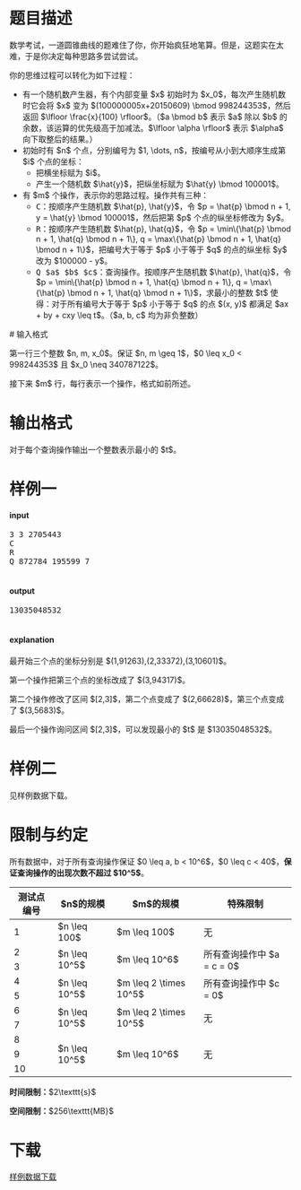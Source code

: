 # 题目描述

<p>数学考试，一道圆锥曲线的题难住了你，你开始疯狂地笔算。但是，这题实在太难，于是你决定每种思路多尝试尝试。</p>
<p>你的思维过程可以转化为如下过程：</p>
<ul><li>有一个随机数产生器，有个内部变量 $x$ 初始时为 $x_0$，每次产生随机数时它会将 $x$ 变为 $(100000005x+20150609) \bmod 998244353$，然后返回 $\lfloor \frac{x}{100} \rfloor$。（$a \bmod b$ 表示 $a$ 除以 $b$ 的余数，该运算的优先级高于加减法。$\lfloor \alpha \rfloor$ 表示 $\alpha$ 向下取整后的结果。）</li>
<li>初始时有 $n$ 个点，分别编号为 $1, \dots, n$，按编号从小到大顺序生成第 $i$ 个点的坐标：<ul><li>把横坐标赋为 $i$。</li>
<li>产生一个随机数 $\hat{y}$，把纵坐标赋为 $\hat{y} \bmod 100001$。</li>
</ul></li>
<li>有 $m$ 个操作，表示你的思路过程。操作共有三种：<ul><li><samp>C</samp>：按顺序产生随机数 $\hat{p}, \hat{y}$，令 $p = \hat{p} \bmod n + 1, y = \hat{y} \bmod 100001$，然后把第 $p$ 个点的纵坐标修改为 $y$。</li>
<li><samp>R</samp>：按顺序产生随机数 $\hat{p}, \hat{q}$，令 $p = \min\{\hat{p} \bmod n + 1, \hat{q} \bmod n + 1\}, q = \max\{\hat{p} \bmod n + 1, \hat{q} \bmod n + 1\}$，把编号大于等于 $p$ 小于等于 $q$ 的点的纵坐标 $y$ 改为 $100000 - y$。</li>
<li><samp>Q $a$ $b$ $c$</samp>：查询操作。按顺序产生随机数 $\hat{p}, \hat{q}$，令 $p = \min\{\hat{p} \bmod n + 1, \hat{q} \bmod n + 1\}, q = \max\{\hat{p} \bmod n + 1, \hat{q} \bmod n + 1\}$，求最小的整数 $t$ 使得：对于所有编号大于等于 $p$ 小于等于 $q$ 的点 $(x, y)$ 都满足 $ax + by + cxy \leq t$。（$a, b, c$ 均为非负整数）</li>
</ul></li>
</ul>
# 输入格式


<p>第一行三个整数 $n, m, x_0$。保证 $n, m \geq 1$，$0 \leq x_0 &lt; 998244353$ 且 $x_0 \neq 340787122$。</p>
<p>接下来 $m$ 行，每行表示一个操作，格式如前所述。</p>

# 输出格式


<p>对于每个查询操作输出一个整数表示最小的 $t$。</p>

# 样例一


<h4>input</h4>
<pre>3 3 2705443
C
R
Q 872784 195599 7

</pre>

<h4>output</h4>
<pre>13035048532

</pre>

<h4>explanation</h4>
<p>最开始三个点的坐标分别是 $(1,91263),(2,33372),(3,10601)$。</p>
<p>第一个操作把第三个点的坐标改成了 $(3,94317)$。</p>
<p>第二个操作修改了区间 $[2,3]$，第二个点变成了 $(2,66628)$，第三个点变成了 $(3,5683)$。</p>
<p>最后一个操作询问区间 $[2,3]$，可以发现最小的 $t$ 是 $13035048532$。</p>

# 样例二


<p>见样例数据下载。</p>

# 限制与约定


<p>所有数据中，对于所有查询操作保证 $0 \leq a, b &lt; 10^6$，$0 \leq c &lt; 40$，<strong>保证查询操作的出现次数不超过 $10^5$</strong>。</p>
<div class="table-responsive">
<table class="table table-bordered table-text-center table-vertical-middle"><thead><tr><th>测试点编号</th>
<th>$n$的规模</th>
<th>$m$的规模</th>
<th>特殊限制</th>
</tr></thead><tbody><tr><td>1</td><td>$n \leq 100$</td><td>$m \leq 100$</td><td>无</td></tr><tr><td>2</td><td rowspan="2">$n \leq 10^5$</td><td rowspan="2">$m \leq 10^6$</td><td rowspan="2">所有查询操作中 $a = c = 0$</td></tr><tr><td>3</td></tr><tr><td>4</td><td rowspan="2">$n \leq 10^5$</td><td rowspan="2">$m \leq 2 \times 10^5$</td><td rowspan="2">所有查询操作中 $c = 0$</td></tr><tr><td>5</td></tr><tr><td>6</td><td rowspan="2">$n \leq 10^5$</td><td rowspan="2">$m \leq 2 \times 10^5$</td><td rowspan="2">无</td></tr><tr><td>7</td></tr><tr><td>8</td><td rowspan="3">$n \leq 10^5$</td><td rowspan="3">$m \leq 10^6$</td><td rowspan="3">无</td></tr><tr><td>9</td></tr><tr><td>10</td></tr></tbody></table></div>

<p><strong>时间限制：</strong>$2\texttt{s}$</p>
<p><strong>空间限制：</strong>$256\texttt{MB}$</p>

# 下载


<p><a href="/download.php?type=problem&amp;id=119">样例数据下载</a></p>
